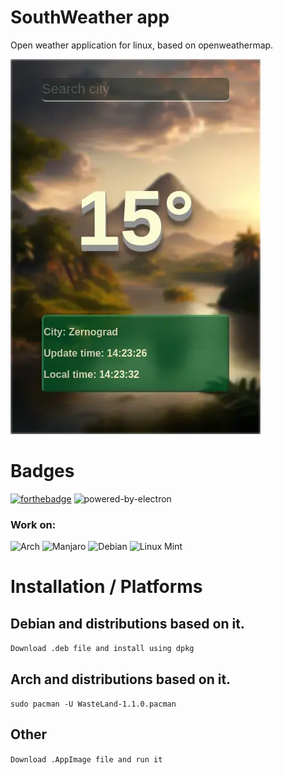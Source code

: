 # SouthWeather app
Open weather application for linux, based on openweathermap.

![apppreview](https://github.com/SpiritOTHawk-s-projects/SouthWeather/blob/master/appprew.webp)

# Badges
[![forthebadge](https://forthebadge.com/images/badges/uses-js.svg)](https://forthebadge.com)
![powered-by-electron](https://user-images.githubusercontent.com/76490476/176037702-795eee46-7be2-4be8-8ddd-0190c130e9f1.svg)

### Work on:
![Arch](https://img.shields.io/badge/Arch%20Linux-1793D1?logo=arch-linux&logoColor=fff&style=for-the-badge)
![Manjaro](https://img.shields.io/badge/Manjaro-35BF5C?style=for-the-badge&logo=Manjaro&logoColor=white)
![Debian](https://img.shields.io/badge/Debian-D70A53?style=for-the-badge&logo=debian&logoColor=white)
![Linux Mint](https://img.shields.io/badge/Linux%20Mint-87CF3E?style=for-the-badge&logo=Linux%20Mint&logoColor=white)

# Installation / Platforms

## Debian and distributions based on it.

```Download .deb file and install using dpkg```

## Arch and distributions based on it.

```sudo pacman -U WasteLand-1.1.0.pacman```

## Other

```Download .AppImage file and run it```
